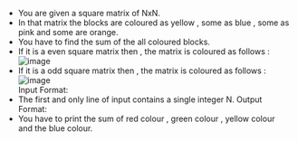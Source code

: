 - You are given a square matrix of NxN. 
- In that matrix the blocks are coloured as yellow , some as blue , some as pink and some are orange. 
- You have to find the sum of the all coloured blocks.
- If it is a even square matrix then , the matrix is coloured as follows :
![image](https://imgtr.ee/images/2023/10/06/80e814fcb9f0a7b63a39d6a078360e16.jpeg)
- If it is a odd square matrix then , the matrix is coloured as follows :
![image](https://imgtr.ee/images/2023/10/06/44fc69c8b04119c880611fd86a1949ec.jpeg)<br>
Input Format:
- The first and only line of input contains a single integer N.
Output Format:
- You have to print the sum of red colour , green colour , yellow colour and the blue colour.

